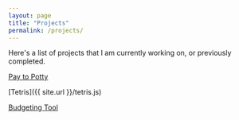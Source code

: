 ```yaml
---
layout: page
title: "Projects"
permalink: /projects/
---
```


Here's a list of projects that I am currently working on, or previously completed.

[Pay to Potty](https://github.com/feynmanliang/PayToPottie)

[Tetris]({{ site.url }}/tetris.js)

[Budgeting Tool](http://budget.tonyt.me)